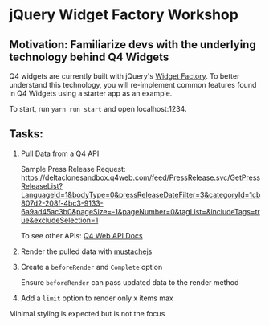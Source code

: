 # jQuery Widget Factory Workshop

## Motivation: Familiarize devs with the underlying technology behind Q4 Widgets

Q4 widgets are currently built with jQuery's [Widget Factory](https://jqueryui.com/widget/). To better understand this technology, you will re-implement common features found in Q4 Widgets using a starter app as an example.

To start, run `yarn run start` and open localhost:1234.

## Tasks:
1. Pull Data from a Q4 API

    Sample Press Release Request: https://deltaclonesandbox.q4web.com/feed/PressRelease.svc/GetPressReleaseList?LanguageId=1&bodyType=0&pressReleaseDateFilter=3&categoryId=1cb807d2-208f-4bc3-9133-6a9ad45ac3b0&pageSize=-1&pageNumber=0&tagList=&includeTags=true&excludeSelection=1

    To see other APIs: [Q4 Web API Docs](http://documentation.q4websystems.com/home)


2. Render the pulled data with [mustachejs](https://github.com/janl/mustache.js/)
3. Create a `beforeRender` and `Complete` option
    
    Ensure `beforeRender` can pass updated data to the render method

4. Add a `limit` option to render only x items max

Minimal styling is expected but is not the focus